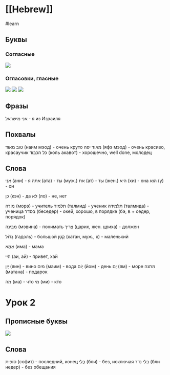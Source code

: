 # [[Hebrew]]
#learn 

## Буквы
### Согласные
![](Pasted%20image%2020211020093310.png)
### Огласовки, гласные
![](Pasted%20image%2020211020093423.png)
![](Pasted%20image%2020211020093949.png)
![](Pasted%20image%2020211020094004.png)

## Фразы
אני מישראל - я из Израиля

## Похвалы
טוב מאוד (наим мэод) - очень круто
מאוד יפה (яфэ мэод) - очень красиво, красаучик
כל הכבוד (коль акавот) - хорошечно, well done, молодец

## Слова
אני (ани) - я
אתה (ата) - ты (муж.)
את (ат) - ты (жен.)
היא (хи) - она
הוא (у) - он

כן (кэн) - да
לא (ло) - не, нет

מוֹרֶה (морэ) - учитель
תלמיד (талмид) - ученик
תלמידה (талмида) - ученица
בסדר (беседер) - окей, хорошо, в порядке (бэ, в + седер, порядок)

מבינה (мэвина) - понимать
צריך (царих, жен. цриха) - должен

גָדוֹל (гадоль) - большой
קָטָן (катан, муж., к) - маленький

אִמָא (има) - мама

היי (аи, ай) - привет, хай

יַיִן (яин) - вино
מים (маим) - вода
יְוֹם (йом) - день
יָם (ям) - море
מתנה (матана) - подарок

מה (ма) - что
מי (ми) - кто

# Урок 2
## Прописные буквы
![](Pasted%20image%2020211020113507.png)

## Слова
סוֹפִית (софит) - последний, конец
בְּלִי (бли) - без, исключая
בלי נדר (бли недер) - без обещания

